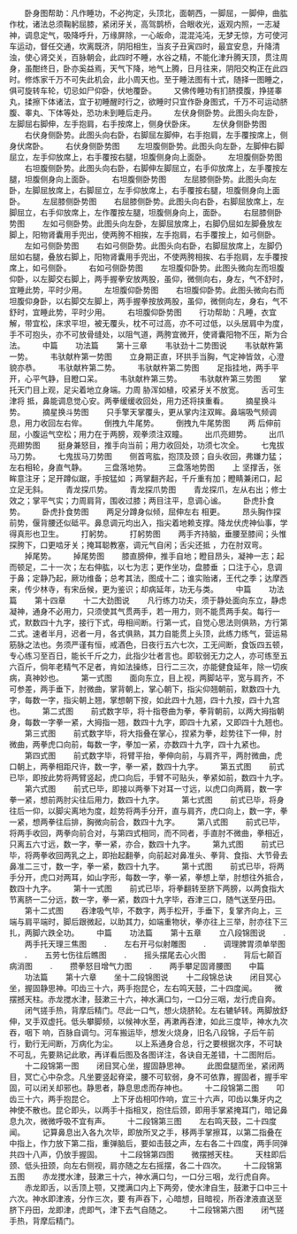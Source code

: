 <!-- { "loadSidebar": true } -->
　　卧身图帮助：凡作睡功，不必拘定，头顶北，面朝西，一脚屈，一脚伸，曲肱作枕，诸法总须鞠躬屈膝，紧闭牙关，高驾鹊桥，合眼收光，返观内照，一志凝神，调息定气，吸降呼升，万缘屏除，一心皈命，混混沌沌，无梦无惊，方可使河车运动，督任交通，坎离既济，阴阳相生，当亥子丑寅四时，最宜安息，升降清浊，使心肾交关，百脉朝会，此四时不睡，水谷之精，不能化津升腾天顶，贯注周身，虽酣终日，卧亦奚益焉，天气下降，地气上腾，日月往来，阴阳交构正在此四时。修炼家千万不可失此机会，此小周天也。至于睡法图有十式，随择一图睡之，俱可旋转车轮，切忌如尸仰卧，伏地覆卧。
　　又佛传睡功有扪脐摸腹，挣搓睾丸，揉擦下体诸法，宜于初睡醒时行之，欲睡时只宜作卧身图式，千万不可运动脐腹、睾丸、下体等处，恐功未到睡后走丹。
　　左伏身侧卧势。此图头向左卧，左脚屈右脚伸，左手抱肩，右手按席上，侧身伏卧床。
　　左伏身侧卧势图
　　右伏身侧卧势。此图头向右卧，右脚屈左脚伸，右手抱肩，左手覆按席上，侧身伏席卧。
　　右伏身侧卧势图
　　左坦腹侧卧势。此图头向左卧，左脚伸右脚屈立，左手仰放席上，右手覆按右腿，坦腹侧身向上面卧。
　　左坦腹侧卧势图
　　右坦腹侧卧势。此图头向右卧，右脚伸左脚屈立，右手仰放席上，左手覆按左腿，坦腹侧身向上面卧。
　　右坦腹侧卧势图
　　左屈膝侧卧势。此图头向左卧，左脚屈放席上，右脚屈立，左手仰放席上，右手覆按右腿，坦腹侧身向上面卧。
　　左屈膝侧卧势图
　　右屈膝侧卧势。此图头向右卧，右脚屈放席上，左脚屈立，右手仰放席上，左作覆按左腿，坦腹侧身向上，面卧。
　　右屈膝侧卧势图
　　左如弓侧卧势。此图头向左卧，左脚屈放席上，右脚仍屈如左脚叠放左脚上，阳物肾囊用手兜出，使两胯不相挨，左手抱肩，右手覆按上，如弓侧卧。
　　左如弓侧卧势图
　　右如弓侧卧势。此图头向右卧，右脚屈放席上，左脚仍屈如右腿，叠放右脚上，阳物肾囊用手兜出，不使两胯相挨、右手抱肩，左手覆按席上，如弓侧卧。
　　右如弓侧卧势图
　　左坦腹仰卧势。此图头微向左而坦腹仰卧，以左脚交右脚上，两手握拳安放两股，虽仰，微侧向右，身左，气不舒时，宜睡此势，平时少用。
　　左坦腹仰卧势图
　　右坦腹仰卧势。此图头微向右而坦腹仰身卧，以右脚交左脚上，两手握拳按放两股，虽仰，微侧向左，身右，气不舒时，宜睡此势，平时少用。
　　右坦腹仰卧势图
　　行功帮助：凡睡，衣宜解，带宜松，床求平坦，被无覆头，枕不可过高，亦不可过低，以头居肩中为度，手不可抱头，亦不可放骨缝处，以阻气道，两胯宜微开，使肾囊阳物不压，斯为合法。
　　中篇
　　功法篇
　　第十三章
　　韦驮劲十二势图说
　　韦驮献杵第一势。
　　韦驮献杵第一势图
　　立身期正直，环拱手当胸，气定神皆敛，心澄貌亦恭。
　　韦驮献杵第二势。
　　韦驮献杵第二势图
　　足指挂地，两手平开，心平气静，目瞪口呆。
　　韦驮献杵第三势。
　　韦驮献杵第三势图
　　掌托天门目上观，足尖着地立身端。力周 胁浑如植，咬紧牙关不放宽。
　　舌可生津将 抵，鼻能调息觉心安。两拳缓缓收回处，用力还将挟重看。
　　摘星换斗势。
　　摘星换斗势图
　　只手擎天掌覆头，更从掌内注双眸。鼻端吸气频调息，用力收回左右侔。
　　倒拽九牛尾势。
　　倒拽九牛尾势图
　　两 后伸前屈，小腹运气空松；用力在于两膀，观拳须注双瞳。
　　出爪亮翅势。
　　出爪亮翅势图
　　挺身兼怒目，推手向当前；用力收回处，功须七次全。
　　七鬼拔马刀势。
　　七鬼拔马刀势图
　　侧首弯肱，抱顶及颈；自头收回，弗嫌力猛；左右相轮，身直气静。
　　三盘落地势。
　　三盘落地势图
　　上 坚撑舌，张眸意注牙；足开蹲似踞，手按猛如 ；两掌翻齐起，千斤重有加；瞪睛兼闭口，起立足无斜。
　　青龙探爪势。
　　青龙探爪势图
　　青龙探爪，左从右出；修士效之；掌平气实；力周肩背，围收过膝；两目注平，息调心谧。
　　卧虎扑食势。
　　卧虎扑食势图
　　两足分蹲身似倾，屈伸左右 相更。
　　昂头胸作探前势，偃背腰还似砥平。鼻息调元均出入，指尖着地赖支撑。降龙伏虎神仙事，学得真形也卫生。
　　打躬势。
　　打躬势图
　　两手齐持脑，垂腰至膝间；头惟探胯下，口更啮牙关；掩耳聪教塞，调元气自闲；舌尖还抵 ，力在肘双弯。
　　掉尾势。
　　掉尾势图
　　膝直膀伸，推手自地；瞪目昂头，凝神一志；起而顿足，二十一次；左右伸肱，以七为志；更作坐功，盘膝垂 ；口注于心，息调于鼻；定静乃起，厥功维备；总考其法，图成十二；谁实贻诸，王代之季；达摩西来，传少林寺，有宋岳候，更为鉴识；却病延年，功无与类。
　　中篇
　　功法篇
　　第十四章
　　十二大劲图说
　　凡行练力功夫，须于静处面向东立，静虑凝神，通身不必用力，只须使其气贯两手，若一用力，则不能贯两手矣。每行一式，默数四十九字，接行下式，毋相间断。行第一式，自觉心思法则俱熟，方行第二式。速者半月，迟者一月，各式俱熟，其力自能贯上头顶，此练力练气，营运易筋脉之法也。务须严谨有恒，戒酒色，日夜行五六七次，工无间断，食饭四五顿，专心练习至百日，能长千斤之力，此指少壮者言也。即软弱无力之人，亦可练至五六百斤，倘年老精气不足者，肯如法操练，日行二三次，亦能健食延年，除一切疾病，真神妙也。
　　第一式图
　　面向东立，目上视，两脚站平，宽与肩齐，不可参差，两手垂下，肘微曲，掌背朝上，掌心朝下，指尖仰翘朝前，默数四十九字，每数一字，指尖朝上翘，掌想朝下按，如此四十九翘，四十九按，四十九宫也。
　　第二式图
　　前式数字毕，将十指卷曲为拳，拳背朝前，以两大拇指朝身，每数一字拳一紧，大拇指一翘，数四十九字，即四十九紧，又即四十九翘也。
　　第三式图
　　前式数字毕，将大指叠在掌心，捏紧为拳，趁势往下一伸，肘微曲，两拳虎口向前，每数一字，拳加一紧，亦数四十九字，四十九紧也。
　　第四式图
　　前式数字毕，将臂平抬，拳伸向前，与肩齐平，两肘微曲，虎口朝上，两拳相距尺许，数一字，拳一紧，数四十九字。
　　第五式图
　　前式已毕，即按此势将两臂竖起，虎口向后，手臂不可贴头，拳紧如前，数四十九字。
　　第六式图
　　前式已毕，即接以两拳下对耳一寸远，以虎口向两肩，数一字拳一紧，想前两肘尖往后用力，数四十九字。
　　第七式图
　　前式已毕，将身往后一仰，以脚尖离地为度，趁势将两手分开，直与肩齐，虎口向上，数一字，拳一紧，想两拳往后排，胸微向前合，数四十九字。
　　第八式图
　　前式已毕，将两手收回，两拳向前合对，与第四式相同，而不同者，手直肘不微曲，拳相近，只离五六寸远，数一字，拳一紧，亦合，数四十九字。
　　第九式图
　　前式已毕，将两拳收回两乳之上，即抬起翻拳，向前起对鼻准头、拳背、食指、大节骨去鼻准二三寸，数一字，拳一紧，数四十九字。
　　第十式图
　　前式已毕，将两手分开，虎口对两耳，如山字形，每数一字，拳一紧，拳想上举，肘想往外抵合，数四十九字。
　　第十一式图
　　前式已毕，将拳翻转至脐下两膀，以两食指大节离脐一二分远，数一字，拳一紧，数四十九字毕，吞津三口，随气送至丹田。
　　第十二式图
　　吞津吸气毕，不数字，两手松开，手垂下，复掌齐向上，三端与肩平端时，脚后跟微起，以助其力，如端重物状，拳亦往上三举，肘亦往下三扎，两脚六跌全功。
　　中篇
　　功法篇
　　第十五章
　　立八段锦图说
　　.
　　两手托天理三焦图
　　.
　　左右开弓似射雕图
　　.
　　调理脾胃须单举图
　　.
　　五劳七伤往后瞧图
　　.
　　摇头摆尾去心火图
　　.
　　背后七颠百病消图
　　.
　　攒拳怒目增气力图
　　.
　　两手攀足固肾腰图
　　中篇
　　功法篇
　　第十六章
　　坐十二段锦图说
　　十二段锦总诀
　　闭目冥心坐，握固静思神。叩齿三十六，两手抱昆仑，左右鸣天鼓，二十四度闻。
　　微摆撼天柱。赤龙搅水津，鼓漱三十六，神水满口匀，一口分三咽，龙行虎自奔。
　　闭气搓手热，背摩后精门。尽此一口气，想火烧脐轮。左右辘轳转。两脚放舒伸，叉手双虚托。低头攀脚频，以候神水至，再漱再吞津，如此三度毕，神水九次吞，咽下 响，百脉自调匀。河车搬运毕，想发火烧身，旧名八段锦，子后午前行，勤行无间断，万病化为尘。
　　以上系通身合总，行之要根据次序，不可缺不可乱，先要熟记此歌，再详看后图及各图详注，各诀自无差错，十二图附后。
　　十二段锦第一图
　　闭目冥心坐，握固静思神。
　　此图盘腿而坐，紧闭两目，冥亡心中杂念。凡坐要竖起脊梁，腰不可软弱，身不可依靠，握固者，握手牢固，可以闭关却邪也。静思者，静息思虑而存神也。
　　十二段锦第二图
　　叩齿三十六，两手抱昆仑。
　　上下牙齿相叩作响，宜三十六声，叩齿以集牙内之神使不散也。昆仑即头，以两手十指相叉，抱住后颈，即用手掌紧掩耳门，暗记鼻息九次，微微呼吸不宜有声。
　　十二段锦第三图
　　左右鸣天鼓，二十四度闻。
　　记算鼻息出入各九次毕，即放所叉之手，移两手掌擦耳，以第二指叠在中指上，作力放下第二指，重弹脑后，要如击鼓之声，左右各二十四度，两手同弹共四十八声，仍放手握固。
　　十二段锦第四图
　　微摆撼天柱。
　　天柱即后颈、低头扭颈，向左右侧视，肩亦随之左右摇摆，各二十四次。
　　十二段锦第五图
　　赤龙搅水津，鼓漱三十六，神水满口匀，一口分三咽，龙行虎自奔。
　　赤龙即舌，以舌顶上颚，又搅满口内上下两旁，使水津自生，鼓漱于口中三十六次。神水即津液，分作三次，要 有声吞下，心暗想，目暗视，所吞津液直送至脐下丹田，龙即津，虎即气，津下去气自随之。
　　十二段锦第六图
　　闭气搓手热，背摩后精门。
